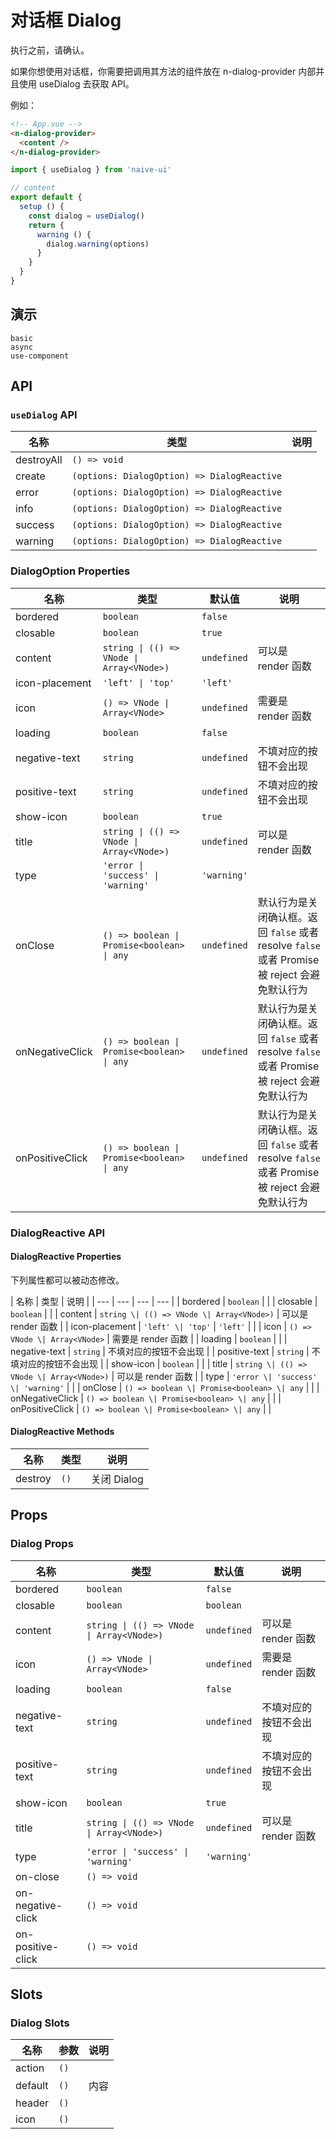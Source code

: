 # 对话框 Dialog

执行之前，请确认。

<n-alert title="使用前提" type="warning">
  如果你想使用对话框，你需要把调用其方法的组件放在 <n-text code>n-dialog-provider</n-text> 内部并且使用 <n-text code>useDialog</n-text> 去获取 API。
</n-alert>

例如：

```html
<!-- App.vue -->
<n-dialog-provider>
  <content />
</n-dialog-provider>
```

```js
import { useDialog } from 'naive-ui'

// content
export default {
  setup () {
    const dialog = useDialog()
    return {
      warning () {
        dialog.warning(options)
      }
    }
  }
}
```

## 演示

```demo
basic
async
use-component
```

## API

### `useDialog` API

| 名称       | 类型                                        | 说明 |
| ---------- | ------------------------------------------- | ---- |
| destroyAll | `() => void`                                |      |
| create     | `(options: DialogOption) => DialogReactive` |      |
| error      | `(options: DialogOption) => DialogReactive` |      |
| info       | `(options: DialogOption) => DialogReactive` |      |
| success    | `(options: DialogOption) => DialogReactive` |      |
| warning    | `(options: DialogOption) => DialogReactive` |      |

### DialogOption Properties

| 名称 | 类型 | 默认值 | 说明 |
| --- | --- | --- | --- |
| bordered | `boolean` | `false` |  |
| closable | `boolean` | `true` |  |
| content | `string \| (() => VNode \| Array<VNode>)` | `undefined` | 可以是 render 函数 |
| icon-placement | `'left' \| 'top'` | `'left'` |  |
| icon | `() => VNode \| Array<VNode>` | `undefined` | 需要是 render 函数 |
| loading | `boolean` | `false` |  |
| negative-text | `string` | `undefined` | 不填对应的按钮不会出现 |
| positive-text | `string` | `undefined` | 不填对应的按钮不会出现 |
| show-icon | `boolean` | `true` |  |
| title | `string \| (() => VNode \| Array<VNode>)` | `undefined` | 可以是 render 函数 |
| type | `'error \| 'success' \| 'warning'` | `'warning'` |  |
| onClose | `() => boolean \| Promise<boolean> \| any` | `undefined` | 默认行为是关闭确认框。返回 `false` 或者 resolve `false` 或者 Promise 被 reject 会避免默认行为 |
| onNegativeClick | `() => boolean \| Promise<boolean> \| any` | `undefined` | 默认行为是关闭确认框。返回 `false` 或者 resolve `false` 或者 Promise 被 reject 会避免默认行为 |
| onPositiveClick | `() => boolean \| Promise<boolean> \| any` | `undefined` | 默认行为是关闭确认框。返回 `false` 或者 resolve `false` 或者 Promise 被 reject 会避免默认行为 |

### DialogReactive API

#### DialogReactive Properties

下列属性都可以被动态修改。

| 名称 | 类型 | 说明 |
| --- | --- | --- | --- |
| bordered | `boolean` |  |
| closable | `boolean` |  |
| content | `string \| (() => VNode \| Array<VNode>)` | 可以是 render 函数 |
| icon-placement | `'left' \| 'top'` | `'left'` |  |
| icon | `() => VNode \| Array<VNode>` | 需要是 render 函数 |
| loading | `boolean` |  |
| negative-text | `string` | 不填对应的按钮不会出现 |
| positive-text | `string` | 不填对应的按钮不会出现 |
| show-icon | `boolean` |  |
| title | `string \| (() => VNode \| Array<VNode>)` | 可以是 render 函数 |
| type | `'error \| 'success' \| 'warning'` |  |
| onClose | `() => boolean \| Promise<boolean> \| any` |  |
| onNegativeClick | `() => boolean \| Promise<boolean> \| any` |  |
| onPositiveClick | `() => boolean \| Promise<boolean> \| any` |  |

#### DialogReactive Methods

| 名称    | 类型 | 说明        |
| ------- | ---- | ----------- |
| destroy | `()` | 关闭 Dialog |

## Props

### Dialog Props

| 名称 | 类型 | 默认值 | 说明 |
| --- | --- | --- | --- |
| bordered | `boolean` | `false` |  |
| closable | `boolean` | `boolean` |  |
| content | `string \| (() => VNode \| Array<VNode>)` | `undefined` | 可以是 render 函数 |
| icon | `() => VNode \| Array<VNode>` | `undefined` | 需要是 render 函数 |
| loading | `boolean` | `false` |  |
| negative-text | `string` | `undefined` | 不填对应的按钮不会出现 |
| positive-text | `string` | `undefined` | 不填对应的按钮不会出现 |
| show-icon | `boolean` | `true` |  |
| title | `string \| (() => VNode \| Array<VNode>)` | `undefined` | 可以是 render 函数 |
| type | `'error \| 'success' \| 'warning'` | `'warning'` |  |
| on-close | `() => void` |  |
| on-negative-click | `() => void` |  |
| on-positive-click | `() => void` |  |

## Slots

### Dialog Slots

| 名称    | 参数 | 说明 |
| ------- | ---- | ---- |
| action  | `()` |      |
| default | `()` | 内容 |
| header  | `()` |      |
| icon    | `()` |      |
